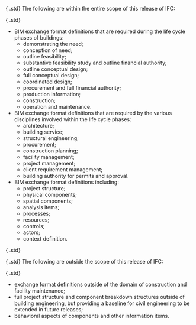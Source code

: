 ﻿{ .std}
The following are within the entire scope of this release of IFC:

{ .std}
* BIM exchange format definitions that are required during the life cycle phases of buildings: 
    * demonstrating the need;
    * conception of need;
    * outline feasibility;
    * substantive feasibility study and outline financial authority;
    * outline conceptual design;
    * full conceptual design;
    * coordinated design;
    * procurement and full financial authority;
    * production information;
    * construction;
    * operation and maintenance. 
* BIM exchange format definitions that are required by the various disciplines involved within the life cycle phases: 
    * architecture;
    * building service;
    * structural engineering;
    * procurement;
    * construction planning;
    * facility management;
    * project management;
    * client requirement management;
    * building authority for permits and approval. 
* BIM exchange format definitions including: 
    * project structure;
    * physical components;
    * spatial components;
    * analysis items;
    * processes;
    * resources;
    * controls;
    * actors;
    * context definition. 

{ .std}
&nbsp;

{ .std}
The following are outside the scope of this release of IFC:

{ .std}
* exchange format definitions outside of the domain of construction and facility maintenance; 
* full project structure and component breakdown structures outside of building engineering, but providing a baseline for civil engineering to be extended in future releases; 
* behavioral aspects of components and other information items.
